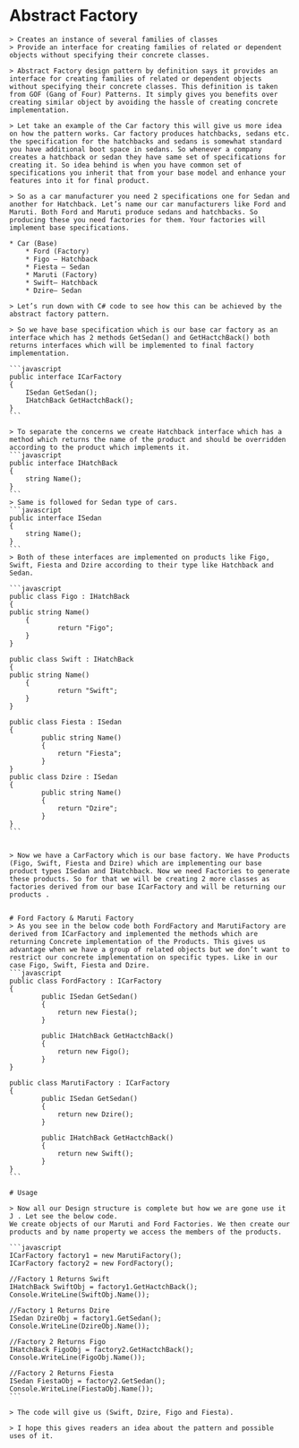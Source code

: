 ﻿# Abstract Factory

    > Creates an instance of several families of classes
    > Provide an interface for creating families of related or dependent objects without specifying their concrete classes.

    > Abstract Factory design pattern by definition says it provides an interface for creating families of related or dependent objects without specifying their concrete classes. This definition is taken from GOF (Gang of Four) Patterns. It simply gives you benefits over creating similar object by avoiding the hassle of creating concrete implementation.

    > Let take an example of the Car factory this will give us more idea on how the pattern works. Car factory produces hatchbacks, sedans etc. the specification for the hatchbacks and sedans is somewhat standard you have additional boot space in sedans. So whenever a company creates a hatchback or sedan they have same set of specifications for creating it. So idea behind is when you have common set of specifications you inherit that from your base model and enhance your features into it for final product.

    > So as a car manufacturer you need 2 specifications one for Sedan and another for Hatchback. Let’s name our car manufacturers like Ford and Maruti. Both Ford and Maruti produce sedans and hatchbacks. So producing these you need factories for them. Your factories will implement base specifications.

    * Car (Base)
        * Ford (Factory)
        * Figo – Hatchback
        * Fiesta – Sedan
        * Maruti (Factory)
        * Swift– Hatchback
        * Dzire– Sedan

    > Let’s run down with C# code to see how this can be achieved by the abstract factory pattern.

    > So we have base specification which is our base car factory as an interface which has 2 methods GetSedan() and GetHactchBack() both returns interfaces which will be implemented to final factory implementation.
    
    ```javascript
    public interface ICarFactory
    {
        ISedan GetSedan();
        IHatchBack GetHactchBack();
    }
    ```

    > To separate the concerns we create Hatchback interface which has a method which returns the name of the product and should be overridden according to the product which implements it.
    ```javascript
    public interface IHatchBack
    {
        string Name();
    }
    ```
    > Same is followed for Sedan type of cars.
    ```javascript
    public interface ISedan
    {
        string Name();
    }
    ```
    > Both of these interfaces are implemented on products like Figo, Swift, Fiesta and Dzire according to their type like Hatchback and Sedan.

    ```javascript
    public class Figo : IHatchBack
    {
    public string Name()
        {
                return "Figo";
        }
    }

    public class Swift : IHatchBack
    {
    public string Name()
        {
                return "Swift";
        }
    }

    public class Fiesta : ISedan
    {
            public string Name()
            {
                return "Fiesta";
            }
    }
    public class Dzire : ISedan
    {
            public string Name()
            {
                return "Dzire";
            }
    }
    ```


    > Now we have a CarFactory which is our base factory. We have Products (Figo, Swift, Fiesta and Dzire) which are implementing our base product types ISedan and IHatchback. Now we need Factories to generate these products. So for that we will be creating 2 more classes as factories derived from our base ICarFactory and will be returning our products .


    # Ford Factory & Maruti Factory
    > As you see in the below code both FordFactory and MarutiFactory are derived from ICarFactory and implemented the methods which are returning Concrete implementation of the Products. This gives us advantage when we have a group of related objects but we don’t want to restrict our concrete implementation on specific types. Like in our case Figo, Swift, Fiesta and Dzire.
    ```javascript
    public class FordFactory : ICarFactory
    {
            public ISedan GetSedan()
            {
                return new Fiesta();
            }

            public IHatchBack GetHactchBack()
            {
                return new Figo();
            }
    }

    public class MarutiFactory : ICarFactory
    {
            public ISedan GetSedan()
            {
                return new Dzire();
            }

            public IHatchBack GetHactchBack()
            {
                return new Swift();
            }
    }
    ```

    # Usage

    > Now all our Design structure is complete but how we are gone use it  J . Let see the below code.
    We create objects of our Maruti and Ford Factories. We then create our products and by name property we access the members of the products.

    ```javascript
    ICarFactory factory1 = new MarutiFactory();
    ICarFactory factory2 = new FordFactory();

    //Factory 1 Returns Swift
    IHatchBack SwiftObj = factory1.GetHactchBack();          
    Console.WriteLine(SwiftObj.Name());

    //Factory 1 Returns Dzire
    ISedan DzireObj = factory1.GetSedan();
    Console.WriteLine(DzireObj.Name());

    //Factory 2 Returns Figo
    IHatchBack FigoObj = factory2.GetHactchBack();
    Console.WriteLine(FigoObj.Name());

    //Factory 2 Returns Fiesta
    ISedan FiestaObj = factory2.GetSedan();
    Console.WriteLine(FiestaObj.Name());
    ```

    > The code will give us (Swift, Dzire, Figo and Fiesta).

    > I hope this gives readers an idea about the pattern and possible uses of it.